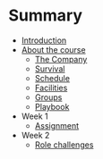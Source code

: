 # Summary

* [Introduction](README.md)
* [About the course](about/README.md)
   * [The Company](about/company.md)
   * [Survival](about/money.md)
   * [Schedule](about/schedule.md)
   * [Facilities](about/facilities.md)
   * [Groups](about/groups.md)
   * [Playbook](about/playbook.md)
* Week 1
   * [Assignment](week1/assignment.md)
* Week 2
   * [Role challenges](week2/rolechallenge.md)
